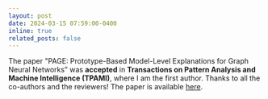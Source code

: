 ```yaml
---
layout: post
date: 2024-03-15 07:59:00-0400
inline: true
related_posts: false
---
```


The paper "PAGE: Prototype-Based Model-Level Explanations for Graph Neural Networks” was **accepted** in **Transactions on Pattern Analysis and Machine Intelligence (TPAMI)**, where I am the first author. Thanks to all the co-authors and the reviewers! The paper is available [here](https://arxiv.org/abs/2210.17159).

